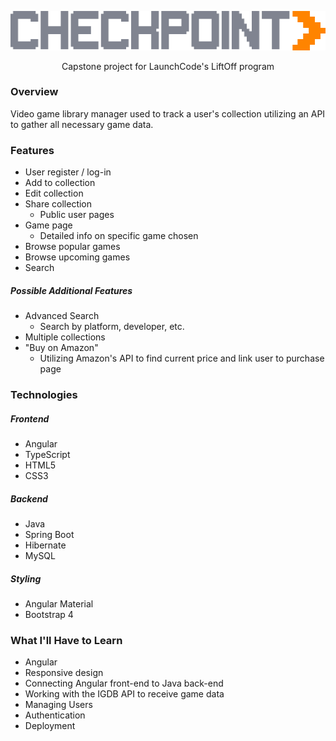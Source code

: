 <p align="center">
  <img src="https://raw.githubusercontent.com/T-Mev/checkpoint/master/src/main/checkpoint-frontend/src/assets/img/Logo.png">
   <p align="center">Capstone project for LaunchCode's LiftOff program</p>
</p>

### Overview
Video game library manager used to track a user's collection utilizing an API to gather all necessary game data.

### Features
* User register / log-in
* Add to collection
* Edit collection
* Share collection
    * Public user pages
* Game page
    * Detailed info on specific game chosen
* Browse popular games
* Browse upcoming games
* Search

##### Possible Additional Features
* Advanced Search
    * Search by platform, developer, etc.
* Multiple collections
* "Buy on Amazon" 
    * Utilizing Amazon's API to find current price and link user to purchase page

### Technologies
##### Frontend
* Angular
* TypeScript
* HTML5
* CSS3
##### Backend
* Java
* Spring Boot
* Hibernate
* MySQL
##### Styling
* Angular Material
* Bootstrap 4

### What I'll Have to Learn
* Angular
* Responsive design
* Connecting Angular front-end to Java back-end
* Working with the IGDB API to receive game data
* Managing Users
* Authentication
* Deployment


